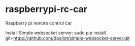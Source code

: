# raspberrypi-rc-car
Raspberry pi remote control car

Install Simple websocket server:
sudo pip install git+https://github.com/dpallot/simple-websocket-server.git
